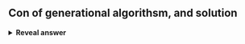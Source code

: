 ## Con of generational algorithsm, and solution
<details>
<summary><b>Reveal answer</b></summary>
Generational - Replace all the original generation with the new offspring.<br><br>Con: new generation may just by shit.<br><br>Solution:&nbsp;<br>Generational Elitism - copy best individuals unchanged to next generation
</details>
